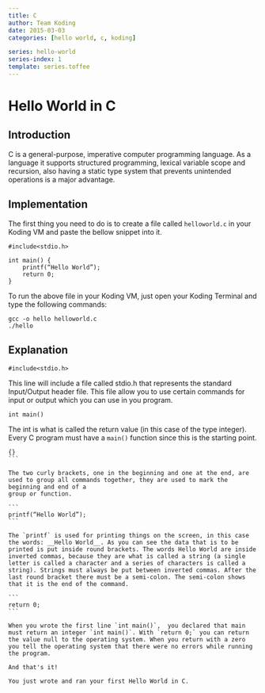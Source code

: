 ```yaml
---
title: C
author: Team Koding
date: 2015-03-03
categories: [hello world, c, koding]

series: hello-world
series-index: 1
template: series.toffee
---
```


# Hello World in C

## Introduction

C is a general-purpose, imperative computer programming language. As a language it supports structured programming, lexical variable scope and recursion, also having a static type system that prevents unintended operations is a major advantage.

## Implementation

The first thing you need to do is to create a file called `helloworld.c` in your Koding VM and paste the bellow snippet into it.

```
#include<stdio.h>

int main() {
    printf(“Hello World”);
    return 0;
}
```

To run the above file in your Koding VM, just open your Koding Terminal and type the following commands:

```
gcc -o hello helloworld.c
./hello
```

## Explanation

```
#include<stdio.h>
```

This line will include a file called stdio.h that represents the standard Input/Output header file. This file allow you to use certain commands for input or output which you can use in you program.

```
int main()
```

The int is what is called the return value (in this case of the type integer). Every C program must have a `main()` function since this is the starting point.

````
{}
```

The two curly brackets, one in the beginning and one at the end, are used to group all commands together, they are used to mark the beginning and end of a
group or function.

```
printf(“Hello World”);
```

The `printf` is used for printing things on the screen, in this case the words: __Hello World__. As you can see the data that is to be printed is put inside round brackets. The words Hello World are inside inverted commas, because they are what is called a string (a single letter is called a character and a series of characters is called a string). Strings must always be put between inverted commas. After the last round bracket there must be a semi-colon. The semi-colon shows that it is the end of the command.

```
return 0;
```

When you wrote the first line `int main()`,  you declared that main must return an integer `int main()`. With `return 0;` you can return the value null to the operating system. When you return with a zero you tell the operating system that there were no errors while running the program.

And that's it!

You just wrote and ran your first Hello World in C.
